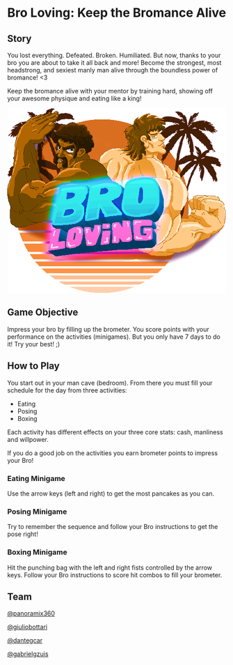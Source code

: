 # Bro Loving: Keep the Bromance Alive

## Story

You lost everything. Defeated. Broken. Humiliated. But now, thanks to your bro you are about to take it all back and more! Become the strongest, most headstrong, and sexiest manly man alive through the boundless power of bromance! <3

Keep the bromance alive with your mentor by training hard, showing off your awesome physique and eating like a king!

![logo.png](/BroGame/Assets/Sprites/bro_loving_logo.png)

## Game Objective

Impress your bro by filling up the brometer. You score points with your performance on the activities (minigames). But you only have 7 days to do it! Try your best! ;) 

## How to Play

You start out in your man cave (bedroom). From there you must fill your schedule for the day from three activities:

* Eating
* Posing
* Boxing

Each activity has different effects on your three core stats: cash, manliness and willpower.

If you do a good job on the activities you earn brometer points to impress your Bro!

### Eating Minigame

Use the arrow keys (left and right) to get the most pancakes as you can.

### Posing Minigame

Try to remember the sequence and follow your Bro instructions to get the pose right!

### Boxing Minigame

Hit the punching bag with the left and right fists controlled by the arrow keys. Follow your Bro instructions to score hit combos to fill your brometer.

## Team

[@panoramix360](https://twitter.com/panoramix360)

[@giuliobottari](https://github.com/gbottari)

[@dantegcar](https://www.instagram.com/dandanielc/)

[@gabrielgzuis](https://www.instagram.com/gabrielgzuis/)

